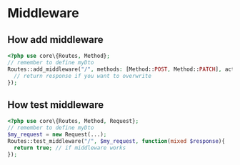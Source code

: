 # Middleware
## How add middleware
```php
<?php use core\{Routes, Method};
// remember to define myDto
Routes::add_middleware("/", methods: [Method::POST, Method::PATCH], action: function(myDto $request){
  // return response if you want to overwrite
});
```

## How test middleware
```php
<?php use core\{Routes, Method, Request};
// remember to define myDto
$my_request = new Request(...);
Routes::test_middleware("/", $my_request, function(mixed $response){
  return true; // if middleware works
});
```
